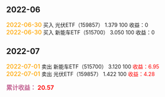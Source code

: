 ## 2022-06
<font style="color:orange;font-size:16px;font-weight:500">2022-06-30</font>
买入 光伏ETF（159857） 1.379 100 收益：0<br>
<font style="color:orange;font-size:16px;font-weight:500">2022-06-30</font>
买入 新能车ETF（515700） 3.050 100 收益：0<br>

## 2022-07
<font style="color:orange;font-size:16px;font-weight:500">2022-07-01</font>
卖出 新能车ETF（515700） 3.120 100 <font style='color:red'>收益：6.95</font><br>
<font style="color:orange;font-size:16px;font-weight:500">2022-07-01</font>
卖出 光伏ETF（159857） 1.422 100 <font style='color:red'>收益：4.28</font><br>

<font style="color:#c36292;font-size:16px;font-weight:600">累计收益：</font>
<font style='color:red;font-size:16px;font-weight:600'>20.57</font><br>